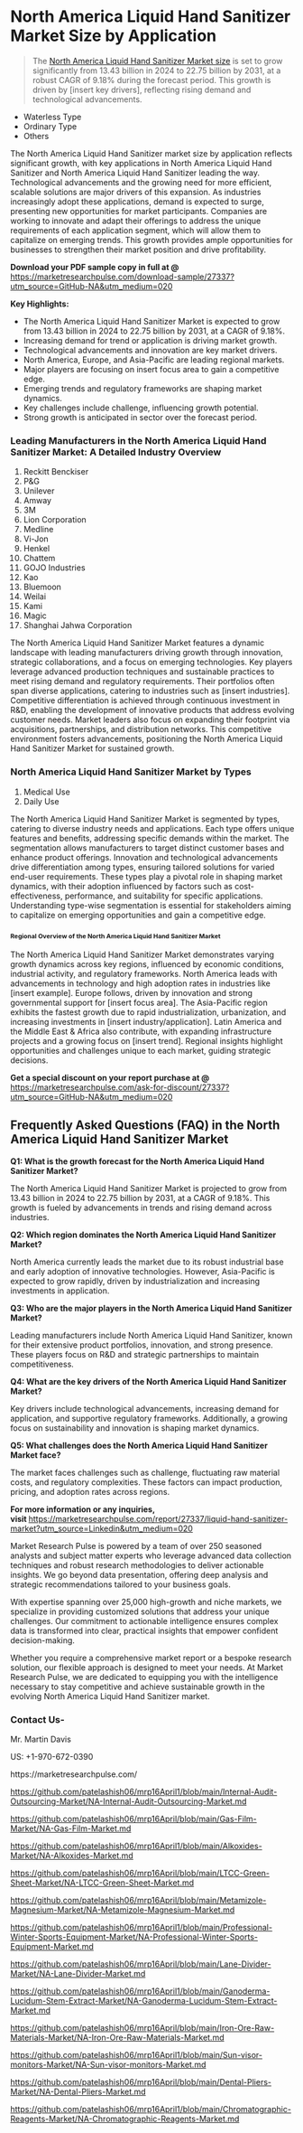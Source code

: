 <h1>North America Liquid Hand Sanitizer Market&nbsp;Size by Application</h1><blockquote><p>The <a href="https://marketresearchpulse.com/download-sample/27337?utm_source=GitHub-NA&amp;utm_medium=020">North America Liquid Hand Sanitizer Market size</a> is set to grow significantly from 13.43 billion in 2024 to 22.75 billion by 2031, at a robust CAGR of 9.18% during the forecast period. This growth is driven by [insert key drivers], reflecting rising demand and technological advancements.</p></blockquote><ul><li>Waterless Type<li> Ordinary Type<li> Others</li></ul><p>The North America Liquid Hand Sanitizer market size by application reflects significant growth, with key applications in North America Liquid Hand Sanitizer and North America Liquid Hand Sanitizer leading the way. Technological advancements and the growing need for more efficient, scalable solutions are major drivers of this expansion. As industries increasingly adopt these applications, demand is expected to surge, presenting new opportunities for market participants. Companies are working to innovate and adapt their offerings to address the unique requirements of each application segment, which will allow them to capitalize on emerging trends. This growth provides ample opportunities for businesses to strengthen their market position and drive profitability.</p><p><strong>Download your PDF sample copy in full at @ </strong><a href="https://marketresearchpulse.com/download-sample/27337?utm_source=GitHub-NA&amp;utm_medium=020">https://marketresearchpulse.com/download-sample/27337?utm_source=GitHub-NA&amp;utm_medium=020</a></p><p><strong>Key Highlights: </strong></p><ul><li>The North America Liquid Hand Sanitizer Market is expected to grow from 13.43 billion in 2024 to 22.75 billion by 2031, at a CAGR of 9.18%.</li><li>Increasing demand for trend or application is driving market growth.</li><li>Technological advancements and innovation are key market drivers.</li><li>North America, Europe, and Asia-Pacific are leading regional markets.</li><li>Major players are focusing on insert focus area to gain a competitive edge.</li><li>Emerging trends and regulatory frameworks are shaping market dynamics.</li><li>Key challenges include challenge, influencing growth potential.</li><li>Strong growth is anticipated in sector over the forecast period.</li></ul><h3>Leading Manufacturers in the North America Liquid Hand Sanitizer Market: A Detailed Industry Overview</h3><ol><li>Reckitt Benckiser</li><li>P&G</li><li>Unilever</li><li>Amway</li><li>3M</li><li>Lion Corporation</li><li>Medline</li><li>Vi-Jon</li><li>Henkel</li><li>Chattem</li><li>GOJO Industries</li><li>Kao</li><li>Bluemoon</li><li>Weilai</li><li>Kami</li><li>Magic</li><li>Shanghai Jahwa Corporation</li></ol><div class="flex max-w-full flex-col flex-grow"><div class="min-h-8 text-message flex w-full flex-col items-end gap-2 whitespace-normal break-words [.text-message+&amp;]:mt-5" dir="auto" data-message-author-role="assistant" data-message-id="fd8432e4-4910-450d-b182-61b7bfb0a01f" data-message-model-slug="gpt-4o"><div class="flex w-full flex-col gap-1 empty:hidden first:pt-[3px]"><div class="markdown prose w-full break-words dark:prose-invert light"><p>The North America Liquid Hand Sanitizer Market features a dynamic landscape with leading manufacturers driving growth through innovation, strategic collaborations, and a focus on emerging technologies. Key players leverage advanced production techniques and sustainable practices to meet rising demand and regulatory requirements. Their portfolios often span diverse applications, catering to industries such as [insert industries]. Competitive differentiation is achieved through continuous investment in R&amp;D, enabling the development of innovative products that address evolving customer needs. Market leaders also focus on expanding their footprint via acquisitions, partnerships, and distribution networks. This competitive environment fosters advancements, positioning the North America Liquid Hand Sanitizer Market for sustained growth.</p></div></div></div></div><h3>North America Liquid Hand Sanitizer Market by Types</h3><ol><li>Medical Use<li> Daily Use</li></ol><div class="flex max-w-full flex-col flex-grow"><div class="min-h-8 text-message flex w-full flex-col items-end gap-2 whitespace-normal break-words [.text-message+&amp;]:mt-5" dir="auto" data-message-author-role="assistant" data-message-id="084470be-0bb7-4664-bddf-5156b4f41249" data-message-model-slug="gpt-4o-mini"><div class="flex w-full flex-col gap-1 empty:hidden first:pt-[3px]"><div class="markdown prose w-full break-words dark:prose-invert light"><p>The North America Liquid Hand Sanitizer Market is segmented by types, catering to diverse industry needs and applications. Each type offers unique features and benefits, addressing specific demands within the market. The segmentation allows manufacturers to target distinct customer bases and enhance product offerings. Innovation and technological advancements drive differentiation among types, ensuring tailored solutions for varied end-user requirements. These types play a pivotal role in shaping market dynamics, with their adoption influenced by factors such as cost-effectiveness, performance, and suitability for specific applications. Understanding type-wise segmentation is essential for stakeholders aiming to capitalize on emerging opportunities and gain a competitive edge.</p></div></div></div></div><h3><span style="font-size: 11px;">Regional Overview of the North America Liquid Hand Sanitizer Market</span></h3><div class="flex max-w-full flex-col flex-grow"><div class="min-h-8 text-message flex w-full flex-col items-end gap-2 whitespace-normal break-words [.text-message+&amp;]:mt-5" dir="auto" data-message-author-role="assistant" data-message-id="e9038762-ce64-4e30-91c9-9bd413514231" data-message-model-slug="gpt-4o-mini"><div class="flex w-full flex-col gap-1 empty:hidden first:pt-[3px]"><div class="markdown prose w-full break-words dark:prose-invert light"><p>The North America Liquid Hand Sanitizer Market demonstrates varying growth dynamics across key regions, influenced by economic conditions, industrial activity, and regulatory frameworks. North America leads with advancements in technology and high adoption rates in industries like [insert example]. Europe follows, driven by innovation and strong governmental support for [insert focus area]. The Asia-Pacific region exhibits the fastest growth due to rapid industrialization, urbanization, and increasing investments in [insert industry/application]. Latin America and the Middle East &amp; Africa also contribute, with expanding infrastructure projects and a growing focus on [insert trend]. Regional insights highlight opportunities and challenges unique to each market, guiding strategic decisions.</p></div></div></div></div><p><strong>Get a special discount on your report purchase at @ </strong><a href="https://marketresearchpulse.com/ask-for-discount/27337?utm_source=GitHub-NA&amp;utm_medium=020">https://marketresearchpulse.com/ask-for-discount/27337?utm_source=GitHub-NA&amp;utm_medium=020</a></p><h2>Frequently Asked Questions (FAQ) in the North America Liquid Hand Sanitizer Market</h2><p><strong>Q1: What is the growth forecast for the North America Liquid Hand Sanitizer Market?</strong></p><p>The North America Liquid Hand Sanitizer Market is projected to grow from 13.43 billion in 2024 to 22.75 billion by 2031, at a CAGR of 9.18%. This growth is fueled by advancements in trends and rising demand across industries.</p><p><strong>Q2: Which region dominates the North America Liquid Hand Sanitizer Market?</strong></p><p>North America currently leads the market due to its robust industrial base and early adoption of innovative technologies. However, Asia-Pacific is expected to grow rapidly, driven by industrialization and increasing investments in application.</p><p><strong>Q3: Who are the major players in the North America Liquid Hand Sanitizer Market?</strong></p><p>Leading manufacturers include North America Liquid Hand Sanitizer, known for their extensive product portfolios, innovation, and strong presence. These players focus on R&amp;D and strategic partnerships to maintain competitiveness.</p><p><strong>Q4: What are the key drivers of the North America Liquid Hand Sanitizer Market?</strong></p><p>Key drivers include technological advancements, increasing demand for application, and supportive regulatory frameworks. Additionally, a growing focus on sustainability and innovation is shaping market dynamics.</p><p><strong>Q5: What challenges does the North America Liquid Hand Sanitizer Market face?</strong></p><p>The market faces challenges such as challenge, fluctuating raw material costs, and regulatory complexities. These factors can impact production, pricing, and adoption rates across regions.</p><p><strong>For more information or any inquiries, visit&nbsp;</strong><a href="https://marketresearchpulse.com/report/27337/liquid-hand-sanitizer-market?utm_source=Linkedin&utm_medium=020">https://marketresearchpulse.com/report/27337/liquid-hand-sanitizer-market?utm_source=Linkedin&utm_medium=020</a></p><p>Market Research Pulse is powered by a team of over 250 seasoned analysts and subject matter experts who leverage advanced data collection techniques and robust research methodologies to deliver actionable insights. We go beyond data presentation, offering deep analysis and strategic recommendations tailored to your business goals.</p><p>With expertise spanning over 25,000 high-growth and niche markets, we specialize in providing customized solutions that address your unique challenges. Our commitment to actionable intelligence ensures complex data is transformed into clear, practical insights that empower confident decision-making.</p><p>Whether you require a comprehensive market report or a bespoke research solution, our flexible approach is designed to meet your needs. At Market Research Pulse, we are dedicated to equipping you with the intelligence necessary to stay competitive and achieve sustainable growth in the evolving North America Liquid Hand Sanitizer market.</p><h3><strong>Contact Us-</strong></h3><p>Mr. Martin Davis</p><p>US: +1-970-672-0390</p><p>https://marketresearchpulse.com/</p><p><a href="https://github.com/patelashish06/mrp16April1/blob/main/Internal-Audit-Outsourcing-Market/NA-Internal-Audit-Outsourcing-Market.md">https://github.com/patelashish06/mrp16April1/blob/main/Internal-Audit-Outsourcing-Market/NA-Internal-Audit-Outsourcing-Market.md</a></p><p><a href="https://github.com/patelashish06/mrp16April/blob/main/Gas-Film-Market/NA-Gas-Film-Market.md">https://github.com/patelashish06/mrp16April/blob/main/Gas-Film-Market/NA-Gas-Film-Market.md</a></p><p><a href="https://github.com/patelashish06/mrp16April1/blob/main/Alkoxides-Market/NA-Alkoxides-Market.md">https://github.com/patelashish06/mrp16April1/blob/main/Alkoxides-Market/NA-Alkoxides-Market.md</a></p><p><a href="https://github.com/patelashish06/mrp16April/blob/main/LTCC-Green-Sheet-Market/NA-LTCC-Green-Sheet-Market.md">https://github.com/patelashish06/mrp16April/blob/main/LTCC-Green-Sheet-Market/NA-LTCC-Green-Sheet-Market.md</a></p><p><a href="https://github.com/patelashish06/mrp16April/blob/main/Metamizole-Magnesium-Market/NA-Metamizole-Magnesium-Market.md">https://github.com/patelashish06/mrp16April/blob/main/Metamizole-Magnesium-Market/NA-Metamizole-Magnesium-Market.md</a></p><p><a href="https://github.com/patelashish06/mrp16April1/blob/main/Professional-Winter-Sports-Equipment-Market/NA-Professional-Winter-Sports-Equipment-Market.md">https://github.com/patelashish06/mrp16April1/blob/main/Professional-Winter-Sports-Equipment-Market/NA-Professional-Winter-Sports-Equipment-Market.md</a></p><p><a href="https://github.com/patelashish06/mrp16April/blob/main/Lane-Divider-Market/NA-Lane-Divider-Market.md">https://github.com/patelashish06/mrp16April/blob/main/Lane-Divider-Market/NA-Lane-Divider-Market.md</a></p><p><a href="https://github.com/patelashish06/mrp16April1/blob/main/Ganoderma-Lucidum-Stem-Extract-Market/NA-Ganoderma-Lucidum-Stem-Extract-Market.md">https://github.com/patelashish06/mrp16April1/blob/main/Ganoderma-Lucidum-Stem-Extract-Market/NA-Ganoderma-Lucidum-Stem-Extract-Market.md</a></p><p><a href="https://github.com/patelashish06/mrp16April/blob/main/Iron-Ore-Raw-Materials-Market/NA-Iron-Ore-Raw-Materials-Market.md">https://github.com/patelashish06/mrp16April/blob/main/Iron-Ore-Raw-Materials-Market/NA-Iron-Ore-Raw-Materials-Market.md</a></p><p><a href="https://github.com/patelashish06/mrp16April1/blob/main/Sun-visor-monitors-Market/NA-Sun-visor-monitors-Market.md">https://github.com/patelashish06/mrp16April1/blob/main/Sun-visor-monitors-Market/NA-Sun-visor-monitors-Market.md</a></p><p><a href="https://github.com/patelashish06/mrp16April/blob/main/Dental-Pliers-Market/NA-Dental-Pliers-Market.md">https://github.com/patelashish06/mrp16April/blob/main/Dental-Pliers-Market/NA-Dental-Pliers-Market.md</a></p><p><a href="https://github.com/patelashish06/mrp16April1/blob/main/Chromatographic-Reagents-Market/NA-Chromatographic-Reagents-Market.md">https://github.com/patelashish06/mrp16April1/blob/main/Chromatographic-Reagents-Market/NA-Chromatographic-Reagents-Market.md</a></p>